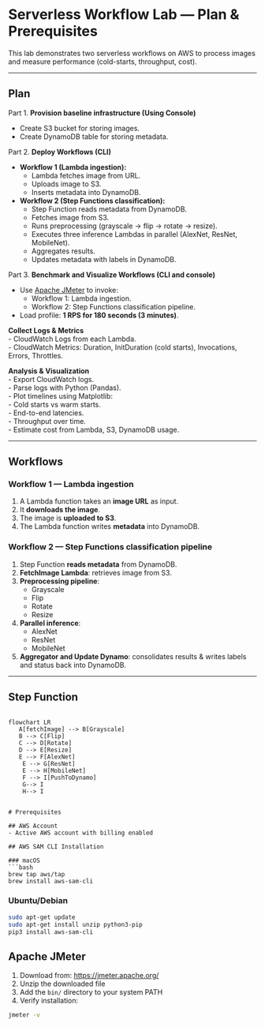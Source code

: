 # Serverless Workflow Lab — Plan & Prerequisites

This lab demonstrates two serverless workflows on AWS to process images and measure performance (cold-starts, throughput, cost).  

---

## Plan

Part 1. **Provision baseline infrastructure (Using Console)**  
   - Create S3 bucket for storing images.  
   - Create DynamoDB table for storing metadata.  

Part 2. **Deploy Workflows (CLI)**  
   - **Workflow 1 (Lambda ingestion):**  
     - Lambda fetches image from URL.  
     - Uploads image to S3.  
     - Inserts metadata into DynamoDB.  
   - **Workflow 2 (Step Functions classification):**  
     - Step Function reads metadata from DynamoDB.  
     - Fetches image from S3.  
     - Runs preprocessing (grayscale → flip → rotate → resize).  
     - Executes three inference Lambdas in parallel (AlexNet, ResNet, MobileNet).  
     - Aggregates results.  
     - Updates metadata with labels in DynamoDB.  
  

Part 3. **Benchmark and Visualize Workflows (CLI and console)**  
   - Use [Apache JMeter](https://jmeter.apache.org/) to invoke:  
     - Workflow 1: Lambda ingestion.  
     - Workflow 2: Step Functions classification pipeline.  
   - Load profile: **1 RPS for 180 seconds (3 minutes)**.  

   **Collect Logs & Metrics**  
      - CloudWatch Logs from each Lambda.  
      - CloudWatch Metrics: Duration, InitDuration (cold starts), Invocations, Errors, Throttles.  

   **Analysis & Visualization**  
      - Export CloudWatch logs.  
      - Parse logs with Python (Pandas).  
      - Plot timelines using Matplotlib:  
      - Cold starts vs warm starts.  
      - End-to-end latencies.  
      - Throughput over time.  
      - Estimate cost from Lambda, S3, DynamoDB usage.  

---

## Workflows

### Workflow 1 — Lambda ingestion
1. A Lambda function takes an **image URL** as input.  
2. It **downloads the image**.  
3. The image is **uploaded to S3**.  
4. The Lambda function writes **metadata** into DynamoDB.  

### Workflow 2 — Step Functions classification pipeline
1. Step Function **reads metadata** from DynamoDB.  
2. **FetchImage Lambda**: retrieves image from S3.  
3. **Preprocessing pipeline**:  
   - Grayscale  
   - Flip  
   - Rotate  
   - Resize  
4. **Parallel inference**:  
   - AlexNet  
   - ResNet  
   - MobileNet  
5. **Aggregator and Update Dynamo**: consolidates results &  writes labels and status back into DynamoDB.

---

## Step Function

``` mermaid

flowchart LR
   A[fetchImage] --> B[Grayscale]
   B --> C[Flip]
   C --> D[Rotate]
   D --> E[Resize]
   E --> F[AlexNet]
    E --> G[ResNet]
    E --> H[MobileNet]
    F --> I[PushToDynamo]
    G--> I
    H--> I


# Prerequisites

## AWS Account
- Active AWS account with billing enabled

## AWS SAM CLI Installation

### macOS
```bash
brew tap aws/tap
brew install aws-sam-cli
```

### Ubuntu/Debian
```bash
sudo apt-get update
sudo apt-get install unzip python3-pip
pip3 install aws-sam-cli
```

## Apache JMeter
1. Download from: https://jmeter.apache.org/
2. Unzip the downloaded file
3. Add the `bin/` directory to your system PATH
4. Verify installation:
```bash
jmeter -v
```
```


